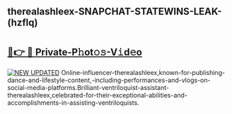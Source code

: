 ## therealashleex-SNAPCHAT-STATEWINS-LEAK-(hzflq)


# <h2><a href="https://mediaupload.pro?-20M">🔗👉 🔴 Private-P𝚑ot𝚘𝚜-V𝚒d𝚎o</a></h2>

[![NEW UPDATED](https://i.imgur.com/0qMVB7G.gif)](https://mediaupload.pro?-20M)
Online-influencer-therealashleex,known-for-publishing-dance-and-lifestyle-content,-including-performances-and-vlogs-on-social-media-platforms.Brilliant-ventriloquist-assistant-therealashleex,celebrated-for-their-exceptional-abilities-and-accomplishments-in-assisting-ventriloquists.  